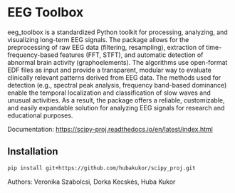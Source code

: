 # EEG Toolbox

eeg_toolbox is a standardized Python toolkit for processing, analyzing, and visualizing long-term EEG signals. The package allows for the preprocessing of raw EEG data (filtering, resampling), extraction of time-frequency-based features (FFT, STFT), and automatic detection of abnormal brain activity (graphoelements).
The algorithms use open-format EDF files as input and provide a transparent, modular way to evaluate clinically relevant patterns derived from EEG data. The methods used for detection (e.g., spectral peak analysis, frequency band-based dominance) enable the temporal localization and classification of slow waves and unusual activities.
As a result, the package offers a reliable, customizable, and easily expandable solution for analyzing EEG signals for research and educational purposes.


Documentation: https://scipy-proj.readthedocs.io/en/latest/index.html

## Installation

```bash
pip install git+https://github.com/hubakukor/scipy_proj.git
```
Authors: Veronika Szabolcsi, Dorka Kecskés, Huba Kukor
